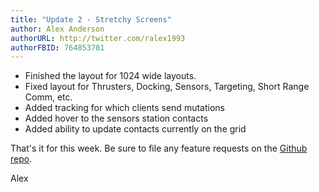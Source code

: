 ```yaml
---
title: "Update 2 - Stretchy Screens"
author: Alex Anderson
authorURL: http://twitter.com/ralex1993
authorFBID: 764853781
---
```


* Finished the layout for 1024 wide layouts.
* Fixed layout for Thrusters, Docking, Sensors, Targeting, Short Range Comm, etc.
* Added tracking for which clients send mutations
* Added hover to the sensors station contacts
* Added ability to update contacts currently on the grid

That's it for this week. Be sure to file any feature requests on the [Github repo](https://github.com/Thorium-Sim/thorium/issues).

Alex
